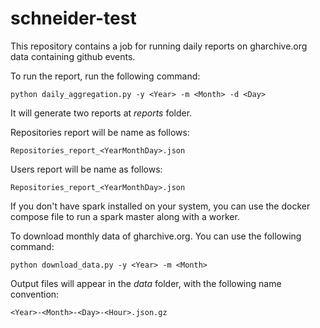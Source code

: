 # schneider-test

This repository contains a job for running daily reports on gharchive.org data containing github events.

To run the report, run the following command:
```
python daily_aggregation.py -y <Year> -m <Month> -d <Day>
```
It will generate two reports at *reports* folder.

Repositories report will be name as follows:
```
Repositories_report_<YearMonthDay>.json
```
Users report will be name as follows:
```
Repositories_report_<YearMonthDay>.json
```

If you don't have spark installed on your system, you can use the docker compose file to
run a spark master along with a worker.

To download monthly data of gharchive.org. You can use the following command:
```
python download_data.py -y <Year> -m <Month>
```
Output files will appear in the *data* folder, with the following name convention:
```
<Year>-<Month>-<Day>-<Hour>.json.gz
```